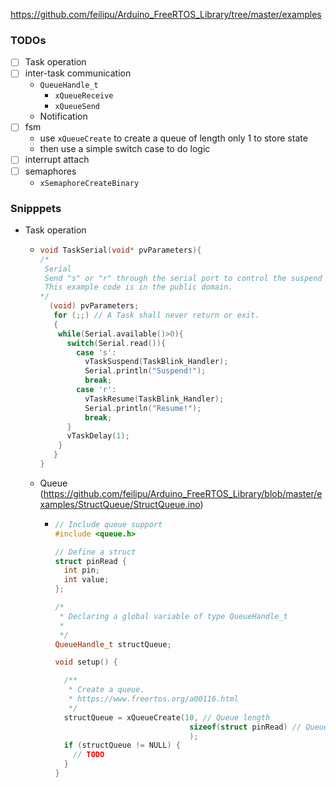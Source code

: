 https://github.com/feilipu/Arduino_FreeRTOS_Library/tree/master/examples

### TODOs
- [ ] Task operation
- [ ] inter-task communication
  - `QueueHandle_t`
    - `xQueueReceive`
    - `xQueueSend`
  - Notification
- [ ] fsm
  - use `xQueueCreate` to create a queue of length only 1 to store state
  - then use a simple switch case to do logic
- [ ] interrupt attach
- [ ] semaphores
  - `xSemaphoreCreateBinary`

### Snipppets
- Task operation
  - ```cpp
    void TaskSerial(void* pvParameters){
    /*
     Serial
     Send "s" or "r" through the serial port to control the suspend and resume of the LED light task.
     This example code is in the public domain.
    */
      (void) pvParameters;
       for (;;) // A Task shall never return or exit.
       {
        while(Serial.available()>0){
          switch(Serial.read()){
            case 's':
              vTaskSuspend(TaskBlink_Handler); 
              Serial.println("Suspend!");
              break;
            case 'r':
              vTaskResume(TaskBlink_Handler);
              Serial.println("Resume!");
              break;
          }
          vTaskDelay(1);
        }
       }
    }
    ```
  - Queue (https://github.com/feilipu/Arduino_FreeRTOS_Library/blob/master/examples/StructQueue/StructQueue.ino)
    - ```cpp
      // Include queue support
      #include <queue.h>
      
      // Define a struct
      struct pinRead {
        int pin;
        int value;
      };
      
      /* 
       * Declaring a global variable of type QueueHandle_t 
       * 
       */
      QueueHandle_t structQueue;
      
      void setup() {
      
        /**
         * Create a queue.
         * https://www.freertos.org/a00116.html
         */
        structQueue = xQueueCreate(10, // Queue length
                                    sizeof(struct pinRead) // Queue item size
                                    );
        if (structQueue != NULL) {
          // TODO
        }
      }
      ```
